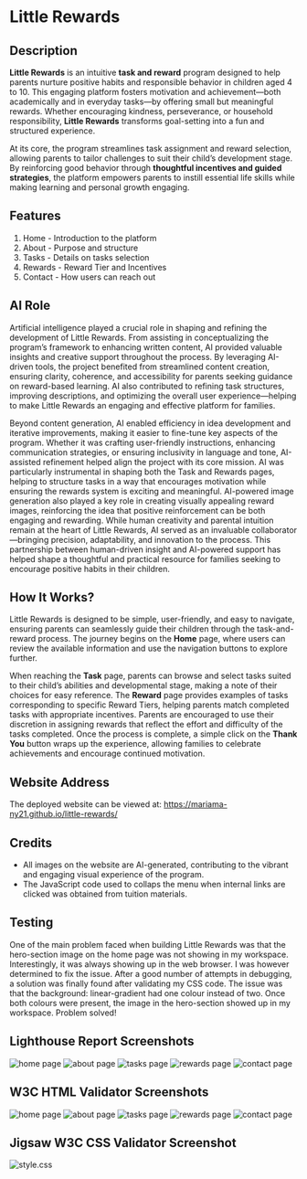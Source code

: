 # Little Rewards

## Description
**Little Rewards** is an intuitive **task and reward** program designed to help parents nurture positive habits and responsible behavior in children aged 4 to 10. This engaging platform fosters motivation and achievement—both academically and in everyday tasks—by offering small but meaningful rewards. Whether encouraging kindness, perseverance, or household responsibility, **Little Rewards** transforms goal-setting into a fun and structured experience.

At its core, the program streamlines task assignment and reward selection, allowing parents to tailor challenges to suit their child’s development stage. By reinforcing good behavior through **thoughtful incentives and guided strategies**, the platform empowers parents to instill essential life skills while making learning and personal growth engaging.

## Features 
1. Home - Introduction to the platform
2. About - Purpose and structure
3. Tasks - Details on tasks selection
4. Rewards - Reward Tier and Incentives
5. Contact - How users can reach out

## AI Role
Artificial intelligence played a crucial role in shaping and refining the development of Little Rewards. From assisting in conceptualizing the program’s framework to enhancing written content, AI provided valuable insights and creative support throughout the process. By leveraging AI-driven tools, the project benefited from streamlined content creation, ensuring clarity, coherence, and accessibility for parents seeking guidance on reward-based learning. AI also contributed to refining task structures, improving descriptions, and optimizing the overall user experience—helping to make Little Rewards an engaging and effective platform for families.

Beyond content generation, AI enabled efficiency in idea development and iterative improvements, making it easier to fine-tune key aspects of the program. Whether it was crafting user-friendly instructions, enhancing communication strategies, or ensuring inclusivity in language and tone, AI-assisted refinement helped align the project with its core mission. AI was particularly instrumental in shaping both the Task and Rewards pages, helping to structure tasks in a way that encourages motivation while ensuring the rewards system is exciting and meaningful. AI-powered image generation also played a key role in creating visually appealing reward images, reinforcing the idea that positive reinforcement can be both engaging and rewarding. While human creativity and parental intuition remain at the heart of Little Rewards, AI served as an invaluable collaborator—bringing precision, adaptability, and innovation to the process. This partnership between human-driven insight and AI-powered support has helped shape a thoughtful and practical resource for families seeking to encourage positive habits in their children.

## How It Works?
Little Rewards is designed to be simple, user-friendly, and easy to navigate, ensuring parents can seamlessly guide their children through the task-and-reward process. The journey begins on the **Home** page, where users can review the available information and use the navigation buttons to explore further.

When reaching the **Task** page, parents can browse and select tasks suited to their child’s abilities and developmental stage, making a note of their choices for easy reference. The **Reward** page provides examples of tasks corresponding to specific Reward Tiers, helping parents match completed tasks with appropriate incentives. Parents are encouraged to use their discretion in assigning rewards that reflect the effort and difficulty of the tasks completed. Once the process is complete, a simple click on the **Thank You** button wraps up the experience, allowing families to celebrate achievements and encourage continued motivation.

## Website Address
The deployed website can be viewed at: https://mariama-ny21.github.io/little-rewards/

## Credits
- All images on the website are AI-generated, contributing to the vibrant and engaging visual experience of the program. 
- The JavaScript code used to collaps the menu when internal links are clicked was obtained from tuition materials.

## Testing
One of the main problem faced when building Little Rewards was that the hero-section image on the home page was not showing in my workspace. Interestingly, it was always showing up in the web browser. I was however determined to fix the issue. After a good number of attempts in debugging, a solution was finally found after validating my CSS code. The issue was that the background: linear-gradient had one colour instead of two. Once both colours were present, the image in the hero-section showed up in my workspace. Problem solved! 

## Lighthouse Report Screenshots 
![home page](https://github.com/Mariama-ny21/little-rewards/blob/main/home-page-lighthouse.png?raw=true)
![about page](https://github.com/Mariama-ny21/little-rewards/blob/main/about-page-lighthouse.png?raw=true)
![tasks page](https://github.com/Mariama-ny21/little-rewards/blob/main/task-page-lighthouse.png?raw=true)
![rewards page](https://github.com/Mariama-ny21/little-rewards/blob/main/reward-page-lighthouse.png?raw=true)
![contact page](https://github.com/Mariama-ny21/little-rewards/blob/main/contact-page-lighthouse.png?raw=true)

## W3C HTML Validator Screenshots
![home page](https://github.com/Mariama-ny21/little-rewards/blob/main/html-validator_home.png?raw=true)
![about page](https://github.com/Mariama-ny21/little-rewards/blob/main/html-validator_about.png?raw=true)
![tasks page](https://github.com/Mariama-ny21/little-rewards/blob/main/html-validator_tasks.png?raw=true)
![rewards page](https://github.com/Mariama-ny21/little-rewards/blob/main/html-validator_rewards.png?raw=true)
![contact page](https://github.com/Mariama-ny21/little-rewards/blob/main/html-validator_contact.png?raw=true)

## Jigsaw W3C CSS Validator Screenshot
![style.css](https://github.com/Mariama-ny21/little-rewards/blob/main/jigsaw-css-validator_style.css.png?raw=true) 


